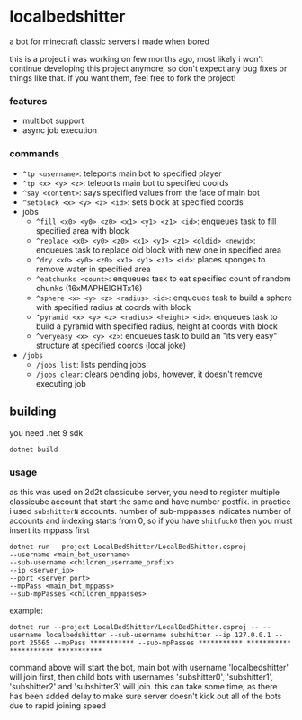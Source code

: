 ﻿# localbedshitter

a bot for minecraft classic servers i made when bored

this is a project i was working on few months ago, most likely i won't continue developing this project anymore, so don't expect any bug fixes or things like that. if you want them, feel free to fork the project!

### features
- multibot support
- async job execution

### commands
- `^tp <username>`: teleports main bot to specified player
- `^tp <x> <y> <z>`: teleports main bot to specified coords
- `^say <content>`: says specified values from the face of main bot
- `^setblock <x> <y> <z> <id>`: sets block at specified coords
- jobs
  - `^fill <x0> <y0> <z0> <x1> <y1> <z1> <id>`: enqueues task to fill specified area with block
  - `^replace <x0> <y0> <z0> <x1> <y1> <z1> <oldid> <newid>`: enqueues task to replace old block with new one in specified area
  - `^dry <x0> <y0> <z0> <x1> <y1> <z1> <id>`: places sponges to remove water in specified area
  - `^eatchunks <count>`: enqueues task to eat specified count of random chunks (16xMAPHEIGHTx16)
  - `^sphere <x> <y> <z> <radius> <id>`: enqueues task to build a sphere with specified radius at coords with block
  - `^pyramid <x> <y> <z> <radius> <height> <id>`: enqueues task to build a pyramid with specified radius, height at coords with block
  - `^veryeasy <x> <y> <z>`: enqueues task to build an "its very easy" structure at specified coords (local joke)
- `/jobs`
  - `/jobs list`: lists pending jobs
  - `/jobs clear`: clears pending jobs, however, it doesn't remove executing job

## building
you need .net 9 sdk
```
dotnet build
```

### usage
as this was used on 2d2t classicube server, you need to register multiple classicube account that start the same and have number postfix.
in practice i used `subshitterN` accounts. number of sub-mppasses indicates number of accounts and indexing starts from 0, so if you have `shitfuck0` then you must insert its mppass first
```
dotnet run --project LocalBedShitter/LocalBedShitter.csproj --
--username <main_bot_username>
--sub-username <children_username_prefix>
--ip <server_ip>
--port <server_port>
--mpPass <main_bot_mppass>
--sub-mpPasses <children_mppasses>
```

example:
```
dotnet run --project LocalBedShitter/LocalBedShitter.csproj -- --username localbedshitter --sub-username subshitter --ip 127.0.0.1 --port 25565 --mpPass *********** --sub-mpPasses *********** *********** *********** ***********
```
command above will start the bot, main bot with username 'localbedshitter' will join first, then child bots with usernames 'subshitter0', 'subshitter1', 'subshitter2' and 'subshitter3' will join. this can take some time, as there has been added delay to make sure server doesn't kick out all of the bots due to rapid joining speed

